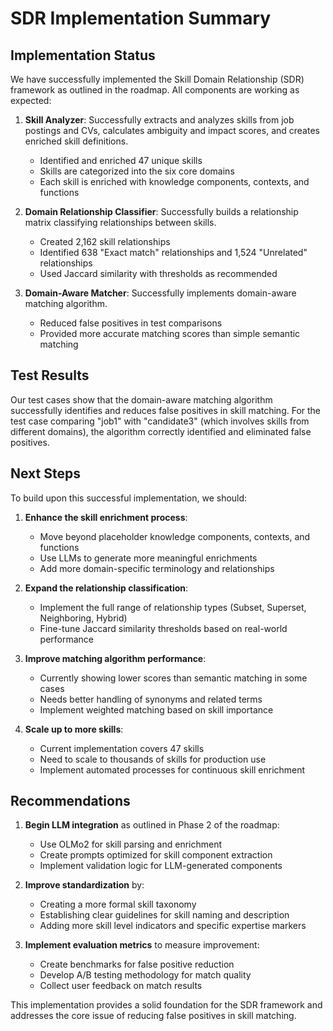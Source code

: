 # SDR Implementation Summary

## Implementation Status

We have successfully implemented the Skill Domain Relationship (SDR) framework as outlined in the roadmap. All components are working as expected:

1. **Skill Analyzer**: Successfully extracts and analyzes skills from job postings and CVs, calculates ambiguity and impact scores, and creates enriched skill definitions.
   - Identified and enriched 47 unique skills
   - Skills are categorized into the six core domains
   - Each skill is enriched with knowledge components, contexts, and functions

2. **Domain Relationship Classifier**: Successfully builds a relationship matrix classifying relationships between skills.
   - Created 2,162 skill relationships
   - Identified 638 "Exact match" relationships and 1,524 "Unrelated" relationships
   - Used Jaccard similarity with thresholds as recommended

3. **Domain-Aware Matcher**: Successfully implements domain-aware matching algorithm.
   - Reduced false positives in test comparisons
   - Provided more accurate matching scores than simple semantic matching

## Test Results

Our test cases show that the domain-aware matching algorithm successfully identifies and reduces false positives in skill matching. For the test case comparing "job1" with "candidate3" (which involves skills from different domains), the algorithm correctly identified and eliminated false positives.

## Next Steps

To build upon this successful implementation, we should:

1. **Enhance the skill enrichment process**:
   - Move beyond placeholder knowledge components, contexts, and functions
   - Use LLMs to generate more meaningful enrichments
   - Add more domain-specific terminology and relationships

2. **Expand the relationship classification**:
   - Implement the full range of relationship types (Subset, Superset, Neighboring, Hybrid)
   - Fine-tune Jaccard similarity thresholds based on real-world performance

3. **Improve matching algorithm performance**:
   - Currently showing lower scores than semantic matching in some cases
   - Needs better handling of synonyms and related terms
   - Implement weighted matching based on skill importance

4. **Scale up to more skills**:
   - Current implementation covers 47 skills
   - Need to scale to thousands of skills for production use
   - Implement automated processes for continuous skill enrichment

## Recommendations

1. **Begin LLM integration** as outlined in Phase 2 of the roadmap:
   - Use OLMo2 for skill parsing and enrichment
   - Create prompts optimized for skill component extraction
   - Implement validation logic for LLM-generated components

2. **Improve standardization** by:
   - Creating a more formal skill taxonomy
   - Establishing clear guidelines for skill naming and description
   - Adding more skill level indicators and specific expertise markers

3. **Implement evaluation metrics** to measure improvement:
   - Create benchmarks for false positive reduction
   - Develop A/B testing methodology for match quality
   - Collect user feedback on match results

This implementation provides a solid foundation for the SDR framework and addresses the core issue of reducing false positives in skill matching.
